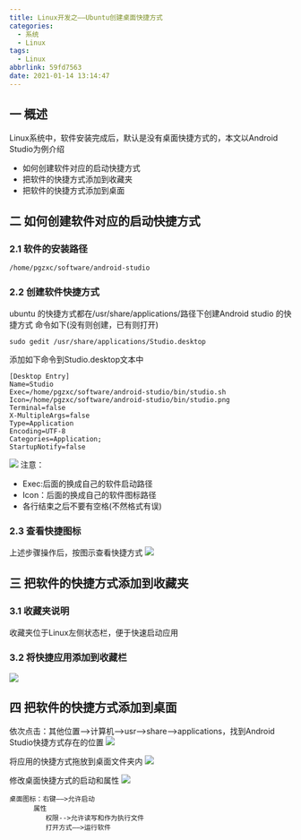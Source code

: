 ```yaml
---
title: Linux开发之——Ubuntu创建桌面快捷方式
categories:
  - 系统
  - Linux
tags:
  - Linux
abbrlink: 59fd7563
date: 2021-01-14 13:14:47
---
```

## 一 概述

Linux系统中，软件安装完成后，默认是没有桌面快捷方式的，本文以Android Studio为例介绍

* 如何创建软件对应的启动快捷方式
* 把软件的快捷方式添加到收藏夹
* 把软件的快捷方式添加到桌面

<!--more-->

## 二 如何创建软件对应的启动快捷方式

### 2.1 软件的安装路径

```
/home/pgzxc/software/android-studio
```

### 2.2 创建软件快捷方式

ubuntu 的快捷方式都在/usr/share/applications/路径下创建Android studio 的快捷方式
命令如下(没有则创建，已有则打开)

```
sudo gedit /usr/share/applications/Studio.desktop
```

添加如下命令到Studio.desktop文本中

```
[Desktop Entry]
Name=Studio
Exec=/home/pgzxc/software/android-studio/bin/studio.sh
Icon=/home/pgzxc/software/android-studio/bin/studio.png
Terminal=false
X-MultipleArgs=false
Type=Application
Encoding=UTF-8
Categories=Application;
StartupNotify=false
```

![][1]
注意：

* Exec:后面的换成自己的软件启动路径
* Icon：后面的换成自己的软件图标路径
* 各行结束之后不要有空格(不然格式有误)

### 2.3 查看快捷图标

上述步骤操作后，按图示查看快捷方式
![][2]

## 三 把软件的快捷方式添加到收藏夹

### 3.1 收藏夹说明

收藏夹位于Linux左侧状态栏，便于快速启动应用

### 3.2 将快捷应用添加到收藏栏
![][3]

## 四 把软件的快捷方式添加到桌面

依次点击：其他位置—>计算机—>usr—>share—>applications，找到Android Studio快捷方式存在的位置
![][4]

将应用的快捷方式拖放到桌面文件夹内
![][5]

修改桌面快捷方式的启动和属性
![][6]

  ```
  桌面图标：右键——>允许启动
  		属性
		   权限-->允许读写和作为执行文件
  		   打开方式——>运行软件
  ```


[1]:https://cdn.jsdelivr.net/gh/PGzxc/CDN@master/blog-linux/linux-desktop-studio-desktop-edit.png
[2]:https://cdn.jsdelivr.net/gh/PGzxc/CDN@master/blog-linux/linux-desktop-android-desktop-view.gif
[3]:https://cdn.jsdelivr.net/gh/PGzxc/CDN@master/blog-linux/linux-desktop-android-add-collect.gif
[4]:https://cdn.jsdelivr.net/gh/PGzxc/CDN@master/blog-linux/linux-desktop-as-position.png
[5]:https://cdn.jsdelivr.net/gh/PGzxc/CDN@master/blog-linux/linux-desktop-as-to-desktop.gif
[6]:https://cdn.jsdelivr.net/gh/PGzxc/CDN@master/blog-linux/linux-desktop-as-shorcut.gif